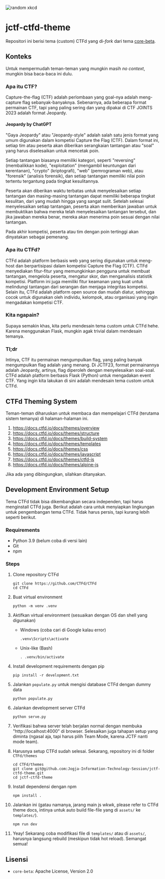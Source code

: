 ![random xkcd](https://imgs.xkcd.com/comics/borders.png)

# jctf-ctfd-theme

Repositori ini berisi tema (custom) CTFd yang di-*fork* dari tema
[core-beta](https://github.com/CTFd/core-beta).

## Konteks

Untuk mempermudah teman-teman yang mungkin masih *no context*, mungkin bisa
baca-baca ini dulu.

### Apa itu CTF?

Capture-the-flag (CTF) adalah perlombaan yang goal-nya adalah meng-capture flag
sebanyak-banyaknya. Sebenarnya, ada beberapa format permainan CTF, tapi yang
paling sering dan yang dipakai di CTF JOINTS 2023 adalah format Jeopardy.

#### Jeopardy by ChatGPT

"Gaya Jeopardy" atau "Jeopardy-style" adalah salah satu jenis format yang umum
digunakan dalam kompetisi Capture the Flag (CTF). Dalam format ini, setiap tim
atau peserta akan diberikan serangkaian tantangan atau "soal" yang harus
diselesaikan untuk mencetak poin.

Setiap tantangan biasanya memiliki kategori, seperti "reversing" (membalikkan
kode), "exploitation" (mengambil keuntungan dari kerentanan), "crypto"
(kriptografi), "web" (pemrograman web), atau "forensik" (analisis forensik), dan
setiap tantangan memiliki nilai poin tertentu tergantung pada tingkat
kesulitannya.

Peserta akan diberikan waktu terbatas untuk menyelesaikan setiap tantangan dan
masing-masing tantangan dapat memiliki beberapa tingkat kesulitan, dari yang
mudah hingga yang sangat sulit. Setelah selesai menyelesaikan setiap tantangan,
peserta akan memberikan jawaban untuk membuktikan bahwa mereka telah
menyelesaikan tantangan tersebut, dan jika jawaban mereka benar, mereka akan
menerima poin sesuai dengan nilai tantangan.

Pada akhir kompetisi, peserta atau tim dengan poin tertinggi akan dinyatakan
sebagai pemenang.

### Apa itu CTFd?

CTFd adalah platform berbasis web yang sering digunakan untuk meng-host dan
berpartisipasi dalam kompetisi Capture the Flag (CTF). CTFd menyediakan
fitur-fitur yang memungkinkan pengguna untuk membuat tantangan, mengelola
peserta, mengatur skor, dan menganalisis statistik kompetisi. Platform ini juga
memiliki fitur keamanan yang kuat untuk melindungi tantangan dari serangan dan
menjaga integritas kompetisi. Selain itu, CTFd adalah platform open source dan
mudah diatur, sehingga cocok untuk digunakan oleh individu, kelompok, atau
organisasi yang ingin mengadakan kompetisi CTF.

### Kita ngapain?

Supaya semakin khas, kita perlu mendesain tema custom untuk CTFd hehe. Karena
menggunakan Flask, mungkin agak trivial dalam mendesain temanya.

### Tl;dr

Intinya, CTF itu permainan mengumpulkan flag, yang paling banyak mengumpulkan
flag adalah yang menang. Di JCTF23, format permainannya adalah Jeopardy,
artinya, flag diperoleh dengan menyelesaikan soal-soal. CTFd adalah platform
berbasis Flask (Python) untuk mengadakan event CTF. Yang ingin kita lakukan di
sini adalah mendesain tema custom untuk CTFd.

## CTFd Theming System

Teman-teman diharuskan untuk membaca dan mempelajari CTFd (terutama sistem
temanya) di halaman-halaman ini.

1.  <https://docs.ctfd.io/docs/themes/overview>
2.  <https://docs.ctfd.io/docs/themes/structure>
3.  <https://docs.ctfd.io/docs/themes/build-system>
4.  <https://docs.ctfd.io/docs/themes/templates>
5.  <https://docs.ctfd.io/docs/themes/css>
6.  <https://docs.ctfd.io/docs/themes/javascript>
7.  <https://docs.ctfd.io/docs/themes/ctfd-js>
8.  <https://docs.ctfd.io/docs/themes/alpine-js>

Jika ada yang dibingungkan, silahkan ditanyakan.

## Development Environment Setup

Tema CTFd tidak bisa dikembangkan secara independen, tapi harus menginstall CTFd
juga. Berikut adalah cara untuk menyiapkan lingkungan untuk pengembangan tema
CTFd. Tidak harus persis, tapi kurang lebih seperti berikut.

### Requirements

-   Python 3.9 (belum coba di versi lain)
-   Git
-   npm

### Steps

1.  Clone repository CTFd

        git clone https://github.com/CTFd/CTFd
        cd CTFd

2.  Buat virtual environment

        python -m venv .venv

3.  Aktifkan virtual environment (sesuaikan dengan OS dan shell yang digunakan)

    -   Windows (coba cari di Google kalau error)

            .venv\Scripts\activate

    -   Unix-like (Bash)

            . .venv/bin/activate

4.  Install development requirements dengan pip

        pip install -r development.txt

5.  Jalankan `populate.py` untuk mengisi database CTFd dengan dummy data

        python populate.py

6.  Jalankan development server CTFd

        python serve.py

7.  Verifikasi bahwa server telah berjalan normal dengan membuka
    "http://localhost:4000" di browser. Selesaikan juga tahapan setup yang
    diminta (ngasal aja, tapi harus pilih Team Mode, karena JCTF nanti mode
    team).

8.  Harusnya setup CTFd sudah selesai. Sekarang, repository ini di folder
    `CTFd/themes`

        cd CTFd/themes
        git clone git@github.com:Jogja-Information-Technology-Session/jctf-ctfd-theme.git
        cd jctf-ctfd-theme

9.  Install dependensi dengan npm

        npm install .

10. Jalankan ini (gatau namanya, jarang main js wkwk, please refer to CTFd theme
    docs, intinya untuk auto build file-file yang di `assets/` ke `templates/`).

        npm run dev

11. Yeay! Sekarang coba modifikasi file di `templates/` atau di `assets/`,
    harusnya langsung rebuild (meskipun tidak hot reload). Semangat semua!

## Lisensi

-   `core-beta`: Apache License, Version 2.0
